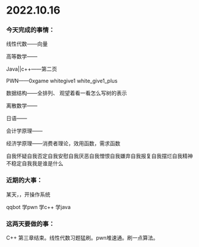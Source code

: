# 2022.10.16

### 今天完成的事情：

线性代数——向量

高等数学——

Java||c++——第二页

PWN——0xgame whitegive1 white_give1_plus

数据结构——全排列、 观望着看一看怎么写树的表示

离散数学——

日语——

会计学原理——

经济学原理——消费者理论，效用函数，需求函数

自我怀疑自我否定自我安慰自我厌恶自我憎恨自我嫌弃自我报复自我摆烂自我精神不稳定自我我是谁是什么

### 近期的大事：

某天，，开操作系统

qqbot 学pwn 学c++ 学java

### 这两天要做的事：

C++ 第三章结束。线性代数习题猛刷。pwn堆速通。刷一点算法。


